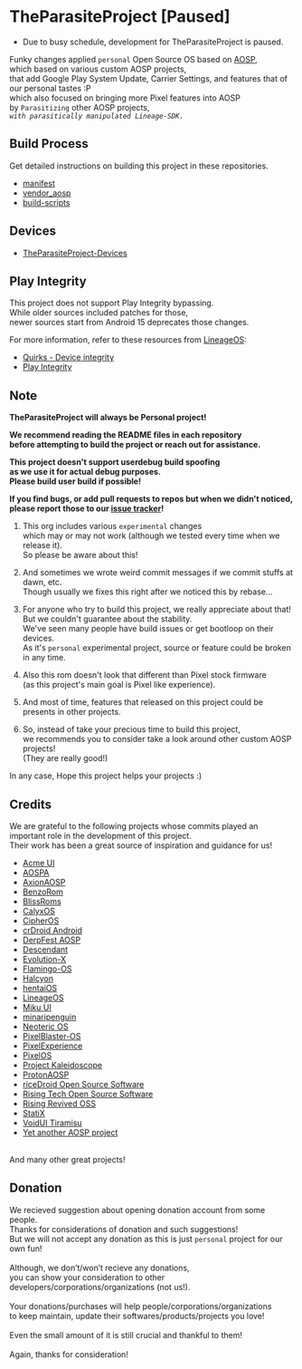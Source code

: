# TheParasiteProject [Paused]

* Due to busy schedule, development for TheParasiteProject is paused.

Funky changes applied `personal` Open Source OS based on [AOSP](https://source.android.com/),<br>
which based on various custom AOSP projects,<br>
that add Google Play System Update, Carrier Settings, and features that of our personal tastes :P<br>
which also focused on bringing more Pixel features into AOSP<br>
by `Parasitizing` other AOSP projects,<br>
*`with parasitically manipulated Lineage-SDK.`*

## Build Process

Get detailed instructions on building this project in these repositories.

- [manifest](https://github.com/TheParasiteProject/manifest)
- [vendor_aosp](https://github.com/TheParasiteProject/vendor_aosp)
- [build-scripts](https://github.com/TheParasiteProject/build-scripts)

## Devices

- [TheParasiteProject-Devices](https://github.com/TheParasiteProject-Devices)

## Play Integrity

This project does not support Play Integrity bypassing.<br>
While older sources included patches for those,<br>
newer sources start from Android 15 deprecates those changes.<br>

For more information, refer to these resources from [LineageOS](https://github.com/LineageOS):

- [Quirks - Device integrity](https://wiki.lineageos.org/quirks/snet/)
- [Play Integrity](https://lineageos.org/PlayIntegrity/)

## Note

**TheParasiteProject will always be Personal project!**

**We recommend reading the README files in each repository<br>
before attempting to build the project or reach out for assistance.**

**This project doesn't support userdebug build spoofing<br>
as we use it for actual debug purposes.<br>
Please build user build if possible!**

**If you find bugs, or add pull requests to repos but when we didn't noticed,<br>
please report those to our [issue tracker](https://github.com/TheParasiteProject/issue_tracker)!**

1. This org includes various `experimental` changes<br>
which may or may not work (although we tested every time when we release it).<br>
So please be aware about this!

1. And sometimes we wrote weird commit messages if we commit stuffs at dawn, etc.<br>
Though usually we fixes this right after we noticed this by rebase...

1. For anyone who try to build this project, we really appreciate about that!<br>
But we couldn't guarantee about the stability.<br>
We've seen many people have build issues or get bootloop on their devices.<br>
As it's `personal` experimental project, source or feature could be broken in any time.<br>

1. Also this rom doesn't look that different than Pixel stock firmware<br>
(as this project's main goal is Pixel like experience).<br>

1. And most of time, features that released on this project could be presents in other projects.

2. So, instead of take your precious time to build this project,<br>
we recommends you to consider take a look around other custom AOSP projects!<br>
(They are really good!)

In any case, Hope this project helps your projects :)

## Credits

We are grateful to the following projects whose commits played an important role in the development of this project.<br>
Their work has been a great source of inspiration and guidance for us!

- [Acme UI](https://github.com/AcmeUI)
- [AOSPA](https://github.com/AOSPA)
- [AxionAOSP](https://github.com/AxionAOSP)
- [BenzoRom](https://github.com/BenzoRom)
- [BlissRoms](https://github.com/BlissRoms)
- [CalyxOS](https://github.com/CalyxOS)
- [CipherOS](https://github.com/CipherOS)
- [crDroid Android](https://github.com/crdroidandroid)
- [DerpFest AOSP](https://github.com/DerpFest-AOSP)
- [Descendant](https://github.com/Descendant-XI)
- [Evolution-X](https://github.com/Evolution-X)
- [Flamingo-OS](https://github.com/Flamingo-OS)
- [Halcyon](https://github.com/halcyonproject)
- [hentaiOS](https://github.com/hentaiOS)
- [LineageOS](https://github.com/LineageOS)
- [Miku UI](https://github.com/Miku-UI)
- [minaripenguin](https://github.com/minaripenguin)
- [Neoteric OS](https://github.com/Neoteric-OS)
- [PixelBlaster-OS](https://github.com/PixelBlaster-OS)
- [PixelExperience](https://github.com/PixelExperience)
- [PixelOS](https://github.com/PixelOS-AOSP)
- [Project Kaleidoscope](https://github.com/Project-Kaleidoscope)
- [ProtonAOSP](https://github.com/protonAOSP)
- [riceDroid Open Source Software](https://github.com/ricedroidOSS)
- [Rising Tech Open Source Software](https://github.com/RisingTechOSS)
- [Rising Revived OSS](https://github.com/RisingOS-Revived)
- [StatiX](https://github.com/StatiXOS)
- [VoidUI Tiramisu](https://github.com/VoidUI-Tiramisu)
- [Yet another AOSP project](https://github.com/yaap)

<br>
And many other great projects!

## Donation

We recieved suggestion about opening donation account from some people.<br>
Thanks for considerations of donation and such suggestions!<br>
But we will not accept any donation as this is just `personal` project for our own fun!<br>
<br>
Although, we don’t/won’t recieve any donations,<br>
you can show your consideration to other developers/corporations/organizations (not us!).<br>
<br>
Your donations/purchases will help people/corporations/organizations<br>
to keep maintain, update their softwares/products/projects you love!<br>
<br>
Even the small amount of it is still crucial and thankful to them!<br>
<br>
Again, thanks for consideration!<br>
